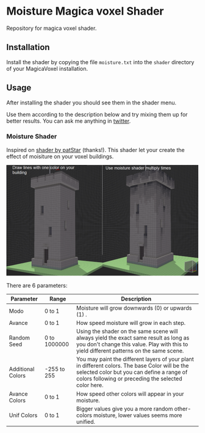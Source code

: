 # Moisture Magica voxel Shader
Repository for magica voxel shader.

## Installation

Install the shader by copying the file `moisture.txt` into the `shader` directory of your MagicaVoxel installation. 

## Usage

After installing the shader you should see them in the shader menu.

Use them according to the description below and try mixing them up for better results. You can ask me anything in [twitter](https://twitter.com/EKremlinois).

### Moisture Shader

Inspired on [shader by patStar](https://github.com/patStar) (thanks!).
This shader let your create the effect of moisiture on your voxel buildings.

![...](shader2.png?raw=true "Title")

There are 6 parameters:

| Parameter | Range | Description |
| ------ | ------ | ------ |
| Modo | 0 to 1 |Moisture will grow downwards (0) or upwards (1) .|
| Avance | 0 to 1 |How speed moisture will grow in each step.  |
| Random Seed | 0 to 1000000| Using the shader on the same scene will always yield the exact same result as long as you don't change this value. Play with this to yield different patterns on the same scene. |
| Additional Colors | -255 to 255 | You may paint the different layers of your plant in different colors. The base Color will be the selected color but you can define a range of colors following or preceding the selected color here. |
| Avance Colors | 0 to 1 | How speed other colors will appear in your moisture. |
| Unif Colors | 0 to 1 | Bigger values give you a more random other-colors moisture, lower values seems more unified. |
